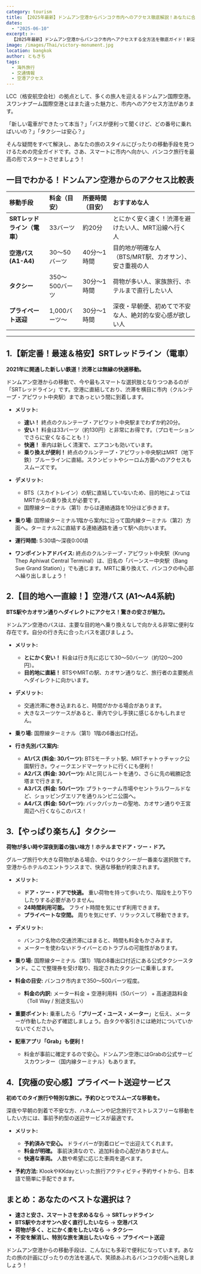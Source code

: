 ```yaml
---
category: tourism
title: 【2025年最新】ドンムアン空港からバンコク市内へのアクセス徹底解説！あなたに合う行き方はコレ！
dates:
  - "2025-06-10"
excerpt: >-
  【2025年最新】ドンムアン空港からバンコク市内へアクセスする全方法を徹底ガイド！新定番の電車「SRTレッドライン」、目的地へ直行できる格安空港バス、便利なタクシーを比較。料金、乗り場、目的地別のおすすめを紹介し、LCCでの旅を賢く、快適にスタートさせましょう。
image: /images/Thai/victory-monument.jpg
location: bangkok
author: ともきち
tags:
  - 海外旅行
  - 交通情報
  - 空港アクセス
---
```


LCC（格安航空会社）の拠点として、多くの旅人を迎えるドンムアン国際空港。スワンナプーム国際空港とはまた違った魅力と、市内へのアクセス方法があります。

「新しい電車ができたって本当？」「バスが便利って聞くけど、どの番号に乗ればいいの？」「タクシーは安心？」

そんな疑問をすべて解決し、あなたの旅のスタイルにぴったりの移動手段を見つけるための完全ガイドです。さあ、スマートに市内へ向かい、バンコク旅行を最高の形でスタートさせましょう！

## 一目でわかる！ドンムアン空港からのアクセス比較表

| 移動手段                    | 料金（目安）   | 所要時間（目安） | おすすめな人                                             |
| :-------------------------- | :------------- | :--------------- | :------------------------------------------------------- |
| **SRTレッドライン（電車）** | 33バーツ       | 約20分           | とにかく安く速く！渋滞を避けたい人、MRT沿線へ行く人      |
| **空港バス (A1-A4)**        | 30～50バーツ   | 40分～1時間      | 目的地が明確な人（BTS/MRT駅、カオサン）、安さ重視の人    |
| **タクシー**                | 350～500バーツ | 30分～1時間      | 荷物が多い人、家族旅行、ホテルまで直行したい人           |
| **プライベート送迎**        | 1,000バーツ～  | 30分～1時間      | 深夜・早朝便、初めてで不安な人、絶対的な安心感が欲しい人 |

---

## 1.【新定番！最速＆格安】SRTレッドライン（電車）

**2021年に開通した新しい鉄道！渋滞とは無縁の快適移動。**

ドンムアン空港からの移動で、今や最もスマートな選択肢となりつつあるのが「SRTレッドライン」です。空港に直結しており、渋滞を横目に市内（クルンテープ・アピワット中央駅）まであっという間に到着します。

- **メリット:**
  - **速い！** 終点のクルンテープ・アピワット中央駅までわずか約20分。
  - **安い！** 料金は$33$バーツ（約130円）と非常にお得です。（プロモーションでさらに安くなることも！）
  - **快適！** 車内は新しく清潔で、エアコンも効いています。
  - **乗り換えが便利！** 終点のクルンテープ・アピワット中央駅はMRT（地下鉄）ブルーラインに直結。スクンビットやシーロム方面へのアクセスもスムーズです。

- **デメリット:**
  - BTS（スカイトレイン）の駅に直結していないため、目的地によってはMRTからの乗り換えが必要です。
  - 国際線ターミナル（第1）からは連絡通路を10分ほど歩きます。

- **乗り場:** 国際線ターミナル1階から案内に沿って国内線ターミナル（第2）方面へ。ターミナル2に直結する連絡通路を通って駅へ向かいます。
- **運行時間:** 5:30頃～深夜0:00頃
- **ワンポイントアドバイス:** 終点のクルンテープ・アピワット中央駅（Krung Thep Aphiwat Central Terminal）は、旧名の「バーンスー中央駅（Bang Sue Grand Station）」でも通じます。MRTに乗り換えて、バンコクの中心部へ繰り出しましょう！

## 2.【目的地へ一直線！】空港バス (A1～A4系統)

**BTS駅やカオサン通りへダイレクトにアクセス！驚きの安さが魅力。**

ドンムアン空港のバスは、主要な目的地へ乗り換えなしで向かえる非常に便利な存在です。自分の行き先に合ったバスを選びましょう。

- **メリット:**
  - **とにかく安い！** 料金は行き先に応じて$30～50$バーツ（約120～200円）。
  - **目的地に直結！** BTSやMRTの駅、カオサン通りなど、旅行者の主要拠点へダイレクトに向かいます。

- **デメリット:**
  - 交通渋滞に巻き込まれると、時間がかかる場合があります。
  - 大きなスーツケースがあると、車内で少し手狭に感じるかもしれません。

- **乗り場:** 国際線ターミナル（第1）1階の6番出口付近。

- **行き先別バス案内:**
  - **A1バス (料金: 30バーツ):** BTSモーチット駅、MRTチャトゥチャック公園駅行き。ウィークエンドマーケットに行くにも便利！
  - **A2バス (料金: 30バーツ):** A1と同じルートを通り、さらに先の戦勝記念塔まで行きます。
  - **A3バス (料金: 50バーツ):** プラトゥーナム市場やセントラルワールドなど、ショッピングエリアを通りルンピニ公園へ。
  - **A4バス (料金: 50バーツ):** バックパッカーの聖地、カオサン通りや王宮周辺へ行くならこのバス！

## 3.【やっぱり楽ちん】タクシー

**荷物が多い時や深夜到着の強い味方！ホテルまでドア・ツー・ドア。**

グループ旅行や大きな荷物がある場合、やはりタクシーが一番楽な選択肢です。空港からホテルのエントランスまで、快適な移動が約束されます。

- **メリット:**
  - **ドア・ツー・ドアで快適。** 重い荷物を持って歩いたり、階段を上り下りしたりする必要がありません。
  - **24時間利用可能。** フライト時間を気にせず利用できます。
  - **プライベートな空間。** 周りを気にせず、リラックスして移動できます。

- **デメリット:**
  - バンコク名物の交通渋滞にはまると、時間も料金もかさみます。
  - メーターを使わないドライバーとのトラブルの可能性があります。

- **乗り場:** 国際線ターミナル（第1）1階の8番出口付近にある公式タクシースタンド。ここで整理券を受け取り、指定されたタクシーに乗車します。
- **料金の目安:** バンコク市内まで$350～500$バーツ程度。
  - **料金の内訳:** メーター料金 + 空港利用料（50バーツ） + 高速道路料金（Toll Way / 別途支払い）
- **重要ポイント:** 乗車したら「**プリーズ・ユース・メーター**」と伝え、メーターが作動したか必ず確認しましょう。白タクや客引きには絶対についていかないでください。
- **配車アプリ「Grab」も便利！**
  - 料金が事前に確定するので安心。ドンムアン空港にはGrabの公式サービスカウンター（国内線ターミナル）もあります。

## 4.【究極の安心感】プライベート送迎サービス

**初めてのタイ旅行や特別な旅に。予約ひとつでスムーズな移動を。**

深夜や早朝の到着で不安な方、ハネムーンや記念旅行でストレスフリーな移動をしたい方には、事前予約型の送迎サービスが最適です。

- **メリット:**
  - **予約済みで安心。** ドライバーが到着ロビーで出迎えてくれます。
  - **料金が明確。** 事前決済なので、追加料金の心配がありません。
  - **快適な車両。** 人数や希望に応じた車両を選べます。

- **予約方法:** KlookやKKdayといった旅行アクティビティ予約サイトから、日本語で簡単に手配できます。

## まとめ：あなたのベストな選択は？

- **速さと安さ、スマートさを求めるなら** → **SRTレッドライン**
- **BTS駅やカオサンへ安く直行したいなら** → **空港バス**
- **荷物が多く、とにかく楽をしたいなら** → **タクシー**
- **不安を解消し、特別な旅を演出したいなら** → **プライベート送迎**

ドンムアン空港からの移動手段は、こんなにも多彩で便利になっています。あなたの旅の計画にぴったりの方法を選んで、笑顔あふれるバンコクの街へ出発しましょう！
